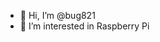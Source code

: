 - 👋 Hi, I’m @bug821
- 👀 I’m interested in Raspberry Pi


<!---
bug821/bug821 is a ✨ special ✨ repository because its `README.md` (this file) appears on your GitHub profile.
You can click the Preview link to take a look at your changes.
--->
